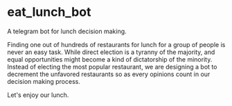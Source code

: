 # eat_lunch_bot
A telegram bot for lunch decision making.

Finding one out of hundreds of restaurants for lunch for a group of people is never an easy task. While direct election is a tyranny of the majority, and equal opportunities might become a kind of dictatorship of the minority. Instead of electing the most popular restaurant, we are designing a bot to decrement the unfavored restaurants so as every opinions count in our decision making process. 

Let's enjoy our lunch.
